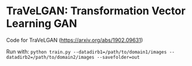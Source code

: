 # TraVeLGAN: Transformation Vector Learning GAN
Code for TraVeLGAN (https://arxiv.org/abs/1902.09631)

Run with:
```python train.py --datadirb1=/path/to/domain1/images --datadirb2=/path/to/domain2/images --savefolder=out```
